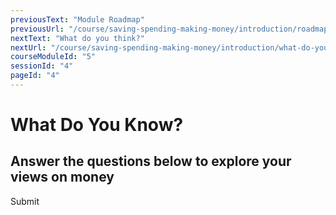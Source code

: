 ```yaml
---
previousText: "Module Roadmap"
previousUrl: "/course/saving-spending-making-money/introduction/roadmap"
nextText: "What do you think?"
nextUrl: "/course/saving-spending-making-money/introduction/what-do-you-think"
courseModuleId: "5"
sessionId: "4"
pageId: "4"
---
```



# What Do You Know?
## Answer the questions below to explore your views on money

<sparkle-quiz question-id="201"></sparkle-quiz>
<sparkle-quiz question-id="202"></sparkle-quiz>
<sparkle-quiz question-id="203"></sparkle-quiz>
<sparkle-quiz question-id="204"></sparkle-quiz>
<sparkle-button primary round>Submit</sparkle-button>